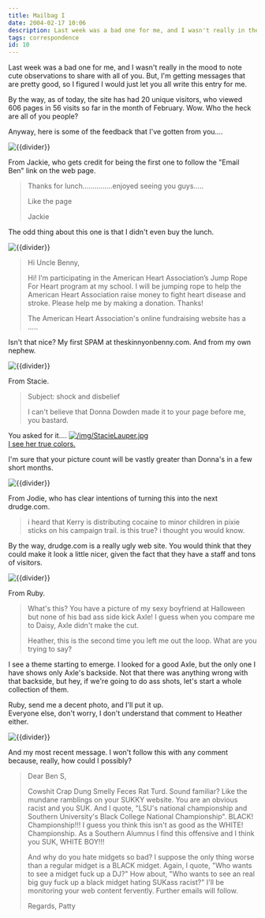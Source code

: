 ```yaml
---
title: Mailbag I
date: 2004-02-17 10:06
description: Last week was a bad one for me, and I wasn't really in the mood to note cute observations to share with all of you.  But, I'm getting messages that are pretty good, so I figured I would just let you all write this entry for me.
tags: correspondence
id: 10
---
```

Last week was a bad one for me, and I wasn't really in the mood to note cute observations to share with all of you.  But, I'm getting messages that are pretty good, so I figured I would just let you all write this entry for me.

By the way, as of today, the site has had 20 unique visitors, who viewed 606 pages in 56 visits so far in the month of February.  Wow.  Who the heck are all of you people?

Anyway, here is some of the feedback that I've gotten from you....

<p><img src="/img/greenline.gif" class="greenline" alt="{{divider}}" /></p>

From Jackie, who gets credit for being the first one to follow the "Email Ben" link on the web page.
<blockquote>
Thanks for lunch...............enjoyed seeing you guys.....
 
Like the page
 
Jackie
</blockquote>

The odd thing about this one is that I didn't even buy the lunch.

<p><img src="/img/greenline.gif" class="greenline" alt="{{divider}}" /></p>

<blockquote>
Hi Uncle Benny,

Hi! I’m participating in the American Heart Association’s Jump Rope For Heart program at my school. I will be jumping rope to help the American Heart Association raise money to fight heart disease and stroke. Please help me by making a donation. Thanks!

The American Heart Association's online fundraising website has a .....
</blockquote>
Isn't that nice?  My first SPAM at theskinnyonbenny.com.  And from my own nephew.

<p><img src="/img/greenline.gif" class="greenline" alt="{{divider}}" /></p>

From Stacie.
<blockquote>
Subject:  shock and disbelief

I can't believe that Donna Dowden made it to your page before me, you bastard.
</blockquote>

You asked for it....
<a class="lightview alignright" href="/img/StacieLauper.jpg" data-lightview-caption="I see her true colors." data-lightview-group="group1" style="width:350px;"><img src="/img/StacieLauper.jpg" alt="/img/StacieLauper.jpg"><br><span class="caption">I see her true colors.</span></a>

I'm sure that your picture count will be vastly greater than Donna's in a few short months.

<p><img src="/img/greenline.gif" class="greenline" alt="{{divider}}" /></p>

From Jodie, who has clear intentions of turning this into the next drudge.com.
<blockquote>
i heard that Kerry is distributing cocaine to minor children in pixie sticks on his campaign trail.  is this true?  i thought you would know.
</blockquote>
By the way, drudge.com is a really ugly web site.  You would think that they could make it look a little nicer, given the fact that they have a staff and tons of visitors.

<p><img src="/img/greenline.gif" class="greenline" alt="{{divider}}" /></p>

From Ruby.
<blockquote>
What's this? You have a picture of my sexy boyfriend at Halloween but none of his bad ass side kick Axle! I guess when you compare me to Daisy, Axle didn't make the cut.

Heather, this is the second time you left me out the loop. What are you trying to say?
</blockquote>
I see a theme starting to emerge.  I looked for a good Axle, but the only one I have shows only Axle's backside.  Not that there was anything wrong with that backside, but hey, if we're going to do ass shots, let's start a whole collection of them.

Ruby, send me a decent photo, and I'll put it up.  
Everyone else, don't worry, I don't understand that comment to Heather either.

<p><img src="/img/greenline.gif" class="greenline" alt="{{divider}}" /></p>

And my most recent message.  I won't follow this with any comment because, really, how could I possibly?
<blockquote>
Dear Ben S,

Cowshit Crap Dung Smelly Feces Rat Turd. Sound familiar? Like the mundane
ramblings on your SUKKY website. You are an obvious racist and you SUK.
And I quote, "LSU's national championship and Southern University's Black
College National Championship". BLACK! Championship!!! I guess you think
this isn't as good as the WHITE! Championship. As a Southern Alumnus I find
this offensive and I think you SUK, WHITE BOY!!!

And why do you hate midgets so bad? I suppose the only thing worse than a
regular midget is a BLACK midget. Again, I quote, "Who wants to see a
midget fuck up a DJ?" How about, "Who wants to see an real big guy fuck up
a black midget hating SUKass racist?" I'll be monitoring your web content
fervently. Further emails will follow.

Regards,
Patty
</blockquote>

